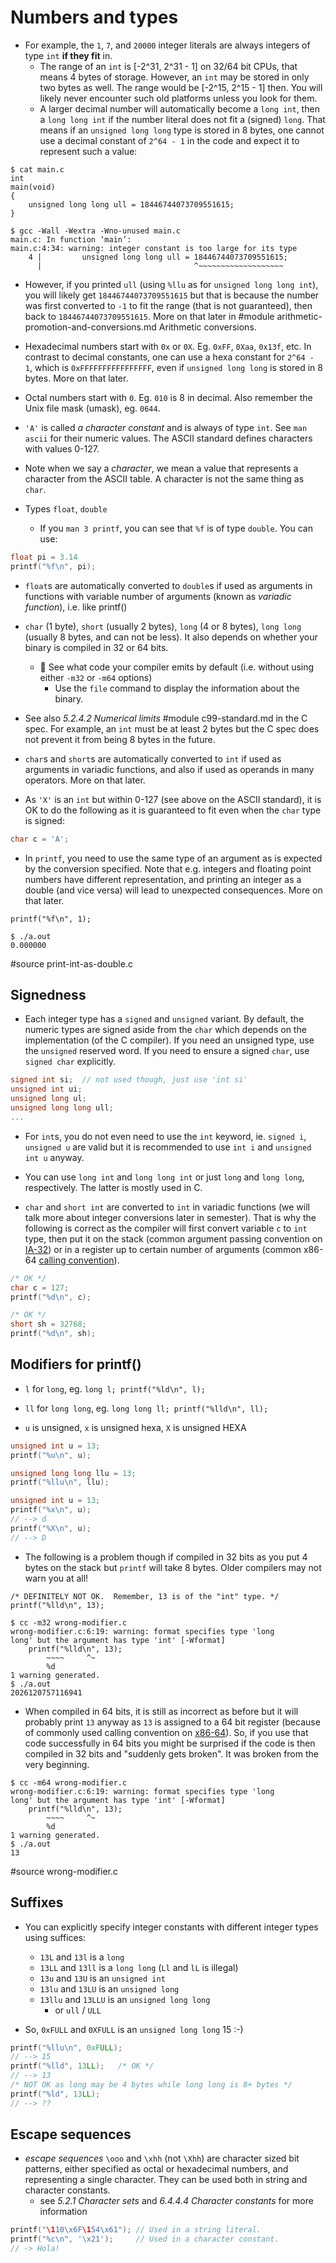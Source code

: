 # Numbers and types

- For example, the `1`, `7`, and `20000` integer literals are always integers of
  type `int` **if they fit** in.
  - The range of an `int` is [-2^31, 2^31 - 1] on 32/64 bit CPUs, that means 4
    bytes of storage.  However, an `int` may be stored in only two bytes as
    well.  The range would be [-2^15, 2^15 - 1] then.  You will likely never
    encounter such old platforms unless you look for them.
  - A larger decimal number will automatically become a `long int`, then a `long
    long int` if the number literal does not fit a (signed) `long`.  That means
    if an `unsigned long long` type is stored in 8 bytes, one cannot use a
    decimal constant of `2^64 - 1` in the code and expect it to represent such a
    value:

```
$ cat main.c
int
main(void)
{
	unsigned long long ull = 18446744073709551615;
}

$ gcc -Wall -Wextra -Wno-unused main.c
main.c: In function ‘main’:
main.c:4:34: warning: integer constant is too large for its type
    4 |         unsigned long long ull = 18446744073709551615;
      |                                  ^~~~~~~~~~~~~~~~~~~~
```

  - However, if you printed `ull` (using `%llu` as for `unsigned long long
    int`), you will likely get `18446744073709551615` but that is because the
    number was first converted to `-1` to fit the range (that is not
    guaranteed), then back to `18446744073709551615`.  More on that later in
#module arithmetic-promotion-and-conversions.md Arithmetic conversions.

- Hexadecimal numbers start with `0x` or `0X`.  Eg. `0xFF`, `0Xaa`, `0x13f`,
  etc.  In contrast to decimal constants, one can use a hexa constant for
  `2^64 - 1`, which is `0xFFFFFFFFFFFFFFFF`, even if `unsigned long long` is
  stored in 8 bytes.  More on that later.
- Octal numbers start with `0`.  Eg. `010` is 8 in decimal.  Also remember the
  Unix file mask (umask), eg. `0644`.

- `'A'` is called *a character constant* and is always of type `int`.  See `man
  ascii` for their numeric values.  The ASCII standard defines characters with
  values 0-127.

- Note when we say a *character*, we mean a value that represents a character
  from the ASCII table.  A character is not the same thing as `char`.

- Types `float`, `double`
	- If you `man 3 printf`, you can see that `%f` is of type `double`.  You
	  can use:

```C
float pi = 3.14
printf("%f\n", pi);
```

- `float`s are automatically converted to `double`s if used as arguments
  in functions with variable number of arguments (known as *variadic
  function*), i.e. like printf()

- `char` (1 byte), `short` (usually 2 bytes), `long` (4 or 8 bytes), `long long`
  (usually 8 bytes, and can not be less).  It also depends on whether your
  binary is compiled in 32 or 64 bits.
	- :wrench: See what code your compiler emits by default (i.e. without
	  using either `-m32` or `-m64` options)
		- Use the `file` command to display the information about the
		  binary.

- See also *5.2.4.2 Numerical limits*
#module c99-standard.md in the C spec.
  For example, an `int` must be at least 2 bytes but the C spec does not prevent
  it from being 8 bytes in the future.

- `char`s and `short`s are automatically converted to `int` if used as arguments
  in variadic functions, and also if used as operands in many operators.  More
  on that later.

- As `'X'` is an `int` but within 0-127 (see above on the ASCII standard), it is
  OK to do the following as it is guaranteed to fit even when the `char` type is
  signed:

```C
char c = 'A';
```

- In `printf`, you need to use the same type of an argument as is expected by
  the conversion specified.  Note that e.g. integers and floating point numbers
  have different representation, and printing an integer as a double (and vice
  versa) will lead to unexpected consequences.  More on that later.

```
printf("%f\n", 1);

$ ./a.out
0.000000
```

#source print-int-as-double.c

## Signedness

- Each integer type has a `signed` and `unsigned` variant.  By default, the
  numeric types are signed aside from the `char` which depends on the
  implementation (of the C compiler).  If you need an unsigned type, use the
  `unsigned` reserved word.  If you need to ensure a signed `char`, use `signed
  char` explicitly.

```C
signed int si;	// not used though, just use 'int si'
unsigned int ui;
unsigned long ul;
unsigned long long ull;
...
```

- For `int`s, you do not even need to use the `int` keyword, ie. `signed i`,
  `unsigned u` are valid but it is recommended to use `int i` and `unsigned int
  u` anyway.

- You can use `long int` and `long long int` or just `long` and `long long`,
  respectively.  The latter is mostly used in C.

- `char` and `short int` are converted to `int` in variadic functions (we will
  talk more about integer conversions later in semester).  That is why the
  following is correct as the compiler will first convert variable `c` to `int`
  type, then put it on the stack (common argument passing convention on
  [IA-32](https://en.wikipedia.org/wiki/IA-32))
  or in a register up to certain number of arguments (common x86-64
  [calling convention](https://en.wikipedia.org/wiki/X86_calling_conventions)).

```C
/* OK */
char c = 127;
printf("%d\n", c);

/* OK */
short sh = 32768;
printf("%d\n", sh);
```

## Modifiers for printf()

- `l` for `long`, eg. `long l; printf("%ld\n", l);`
- `ll` for `long long`, eg. `long long ll; printf("%lld\n", ll);`

- `u` is unsigned, `x` is unsigned hexa, `X` is unsigned HEXA

```C
unsigned int u = 13;
printf("%u\n", u);

unsigned long long llu = 13;
printf("%llu\n", llu);

unsigned int u = 13;
printf("%x\n", u);
// --> d
printf("%X\n", u);
// --> D
```

- The following is a problem though if compiled in 32 bits as you put 4 bytes on
  the stack but `printf` will take 8 bytes.  Older compilers may not warn you at
  all!

```
/* DEFINITELY NOT OK.  Remember, 13 is of the "int" type. */
printf("%lld\n", 13);

$ cc -m32 wrong-modifier.c
wrong-modifier.c:6:19: warning: format specifies type 'long
long' but the argument has type 'int' [-Wformat]
	printf("%lld\n", 13);
		~~~~     ^~
		%d
1 warning generated.
$ ./a.out
2026120757116941
```

 - When compiled in 64 bits, it is still as incorrect as before but it will
   probably print `13` anyway as `13` is assigned to a 64 bit register (because
   of commonly used calling convention on [x86-64](https://en.wikipedia.org/wiki/X86-64)).
   So, if you use that code successfully in 64 bits you might be
   surprised if the code is then compiled in 32 bits and "suddenly gets broken".
   It was broken from the very beginning.

```
$ cc -m64 wrong-modifier.c
wrong-modifier.c:6:19: warning: format specifies type 'long
long' but the argument has type 'int' [-Wformat]
	printf("%lld\n", 13);
		~~~~     ^~
		%d
1 warning generated.
$ ./a.out
13
```

#source wrong-modifier.c

## Suffixes

- You can explicitly specify integer constants with different integer types
  using suffices:

  - `13L` and `13l` is a `long`
  - `13LL` and `13ll` is a `long long` (`Ll` and `lL` is illegal)
  - `13u` and `13U` is an `unsigned int`
  - `13lu` and `13LU` is an `unsigned long`
  - `13llu` and `13LLU` is an `unsigned long long`
    - or `ull` / `ULL`

- So, `0xFULL` and `0XFULL` is an `unsigned long long` 15 :-)

```C
printf("%llu\n", 0xFULL);
// --> 15
printf("%lld", 13LL);	/* OK */
// --> 13
/* NOT OK as long may be 4 bytes while long long is 8+ bytes */
printf("%ld", 13LL);
// --> ??
```

## Escape sequences

- *escape sequences* `\ooo` and `\xhh` (not `\Xhh`) are character sized bit
  patterns, either specified as octal or hexadecimal numbers, and representing a
  single character.  They can be used both in string and character constants.
	- see *5.2.1 Character sets* and *6.4.4.4 Character constants* for more
	  information

```C
printf("\110\x6F\154\x61");	// Used in a string literal.
printf("%c\n", '\x21');		// Used in a character constant.
// -> Hola!
```
